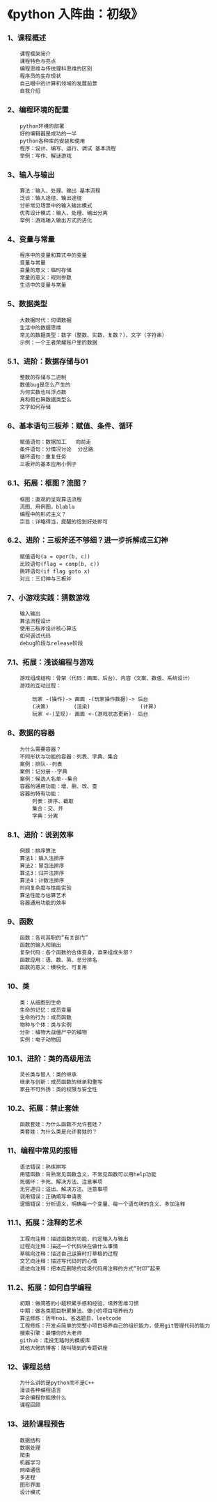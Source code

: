 # 《python 入阵曲：初级》
###    1、课程概述
		课程框架简介
		课程特色与亮点
		编程思维与传统理科思维的区别
		程序员的生存现状
		自己眼中的计算机领域的发展前景
		自我介绍

###    2、编程环境的配置
		python环境的部署
		好的编辑器是成功的一半
		python各种库的安装和使用
		程序：设计、编写、运行、调试 基本流程
		举例：写作、解谜游戏

###    3、输入与输出
		算法：输入、处理、输出 基本流程
		泛谈：输入途径、输出途径
		分析常见场景中的输入输出模式
		优秀设计模式：输入、处理、输出分离
		举例：游戏输入输出方式的进化

###    4、变量与常量
		程序中的变量和算式中的变量
		变量与常量
		变量的意义：临时存储
		常量的意义：规则参数
		生活中的变量与常量

###    5、数据类型
		大数据时代：何谓数据
		生活中的数据思维
		常见的数据类型：数字（整数、实数、复数？）、文字（字符串）
		示例：一个王者荣耀账户里的数据
	
###	5.1、进阶：数据存储与01
		整数的存储与二进制
		数值bug是怎么产生的
		为何实数也叫浮点数
		真和假也算数据类型么
		文字如何存储

###    6、基本语句三板斧：赋值、条件、循环
		赋值语句：数据加工	向前走
		条件语句：分情况讨论	分岔路
		循环语句：重复任务
		三板斧的基本应用小例子

###	6.1、拓展：框图？流图？
		框图：直观的呈现算法流程
		流图、用例图，blabla
		编程中的形式主义？
		宗旨：详略得当，提醒的恰到好处即可

###	6.2、进阶：三板斧还不够细？进一步拆解成三幻神
		赋值语句(a = oper(b, c))
		比较语句(flag = comp(b, c))
		跳转语句(if flag goto x)
		对比：三幻神与三板斧
		
###    7、小游戏实践：猜数游戏
		输入输出
		算法流程设计
		使用三板斧设计核心算法
		如何调试代码
		debug阶段与release阶段

###	7.1、拓展：浅谈编程与游戏
		游戏组成结构：骨架（代码：画面、后台）、内容（文案、数值、系统设计）
		游戏的互动过程：

			玩家 -(操作)-> 画面 -(玩家操作数据)-> 后台
			(决策)        (渲染)                (计算)
			玩家 <-(呈现)- 画面 <-(游戏状态更新)- 后台

###	8、数据的容器
		为什么需要容器？
		不同形状与功能的容器：列表、字典、集合
		案例：排队--列表
		案例：记分册--字典
		案例：候选人名单--集合
		容器的通用功能：增、删、改、查
		容器的特有功能：
			列表：排序、截取
			集合：交、并
			字典：分离

###	8.1、进阶：说到效率
		例题：排序算法
		算法1：插入法排序
		算法2：冒泡法排序
		算法3：归并法排序
		算法4：计数法排序
		时间复杂度与性能实验
		算法性能与估算艺术
		容器通用功能的效率

###    9、函数
		函数：各司其职的“有关部门”
		函数的输入和输出
		复杂代码：各个函数的合体变身，谁来组成头部？
		函数应用：语、数、英、总分排名
		函数的意义：模块化、可复用

###	10、类
		类：从细胞到生命
		生命的记忆：成员变量
		生命的行为：成员函数
		物种与个体：类与实例
		分析：植物大战僵尸中的植物
		实例：电子动物园

###	10.1、进阶：类的高级用法
		灵长类与智人：类的继承
		继承与创新：成员函数的继承和重写
		家丑不可外扬：类的权限与安全性

###	10.2、拓展：禁止套娃
		函数套娃：为什么函数不允许套娃？
		类套娃：为什么类是允许套娃的？
	
###	11、编程中常见的报错
		语法错误：熟练拼写
		用错函数：背熟常见函数含义，不常见函数可以用help功能
		死循环：卡死、解决方法、注意事项
		无穷递归：溢出、解决方法、注意事项
		调用错误：正确填写申请表
		逻辑错误：分析语义，明确每一个变量、每一个语句块的含义、多加注释

###	11.1、拓展：注释的艺术
		工程向注释：描述函数的功能，约定输入与输出
		过程向注释：描述一个代码块在做什么事情
		草稿向注释：描述自己运算时打草稿的过程
		文艺向注释：描述写代码时的心情
		遗迹向注释：把本应删除的垃圾代码用注释的方式“封印”起来

###	11.2、拓展：如何自学编程
		初期：做简答的小题积累手感和经验，培养思维习惯
		中期：做各类题目积累算法、做小的项目培养码力
		算法修炼：历年noi、省选题目，leetcode
		工程修炼：开发点简单的完整小项目培养自己的组织能力，使用git管理代码的能力
		搜索引擎：最懂你的大老师
		github：走投无路时的模板库
		其他大佬的博客：随叫随到的专题讲座

###	12、课程总结
		为什么讲的是python而不是C++
		漫谈各种编程语言
		学会编程你能做什么
		课程回顾

###	13、进阶课程预告
		数据结构
		数据处理
		爬虫
		机器学习
		网络通信
		多进程
		图形界面
		设计模式
